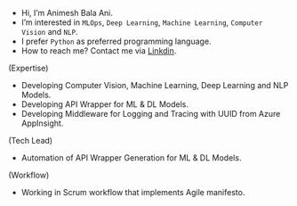 - Hi, I’m Animesh Bala Ani.
- I’m interested in `MLOps`, `Deep Learning`, `Machine Learning`, `Computer Vision` and `NLP`.
- I prefer `Python` as preferred programming language.
- How to reach me? Contact me via [Linkdin](https://www.linkedin.com/in/ani717/).

(Expertise)
- Developing Computer Vision, Machine Learning, Deep Learning and NLP Models.
- Developing API Wrapper for ML & DL Models.
- Developing Middleware for Logging and Tracing with UUID from Azure AppInsight.

(Tech Lead)
- Automation of API Wrapper Generation for ML & DL Models.

(Workflow)
- Working in Scrum workflow that implements Agile manifesto.
